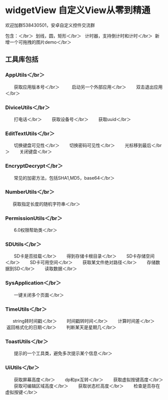  widgetView
自定义View从零到精通  
=
欢迎加群538430501，安卓自定义控件交流群  



包含：＜/br＞
  划线，圆，矩形＜/br＞ 
  计时器，支持倒计时和计时＜/br＞
  新增一个可拖拽的图片demo＜/br＞
  
 ## 工具库包括 
### AppUtils＜/br＞
        获取应用版本号＜/br＞   
        启动另一个外部应用＜/br＞
        双击退出应用＜/br＞
### DiviceUtils＜/br＞
        打电话＜/br＞
        获取设备号＜/br＞
        获取uuid＜/br＞
### EditTextUtils＜/br＞
        切换键盘可见性＜/br＞
        切换密码可见性＜/br＞
        光标移到最后＜/br＞
        关闭键盘＜/br＞
### EncryptDecrypt＜/br＞
        常见的加密方法，包括SHA1,MD5，base64＜/br＞
### NumberUtils＜/br＞
       获取指定长度的随机字符串＜/br＞
### PermissionUtils＜/br＞
        6.0权限帮助类＜/br＞
### SDUtils＜/br＞
        SD卡是否挂载＜/br＞
        得到存储卡根目录＜/br＞
        SD卡存储空间＜/br＞
        SD卡可用空间＜/br＞
        获取某文件绝对路径＜/br＞
        存储数据到SD＜/br＞
        读取数据＜/br＞
### SysApplication＜/br＞
        一键关闭多个页面＜/br＞
### TimeUtils＜/br＞
        string转时间戳＜/br＞
        时间戳转时间＜/br＞
        计算时间差＜/br＞
        返回格式化的日期＜/br＞
        判断某天是星期几＜/br＞
### ToastUtils＜/br＞
        提示的一个工具类，避免多次提示某个信息＜/br＞
### UiUtils＜/br＞
        获取屏幕高度＜/br＞
        dp和px互转＜/br＞
        获取虚拟按键高度＜/br＞
        获取可编辑区域高度＜/br＞
        获取状态栏高度＜/br＞
        检查是否存在虚拟按键＜/br＞
